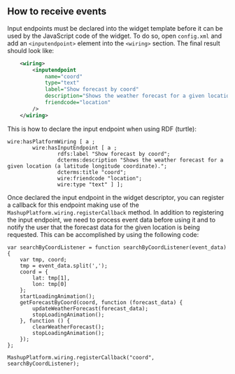 <hr class="processing" style="display:none"/>
<h2>How to receive events</h2>

Input endpoints must be declared into the widget template before it can be used
by the JavaScript code of the widget. To do so, open `config.xml` and add an
`<inputendpoint>` element into the `<wiring>` section. The final result should
look like:

```xml
    <wiring>
        <inputendpoint
            name="coord"
            type="text"
            label="Show forecast by coord"
            description="Shows the weather forecast for a given location (a latitude longitude coordinate)."
            friendcode="location"
        />
    </wiring>
```

This is how to declare the input endpoint when using RDF (turtle):

    wire:hasPlatformWiring [ a ;
            wire:hasInputEndpoint [ a ;
                    rdfs:label "Show forecast by coord";
                    dcterms:description "Shows the weather forecast for a given location (a latitude longitude coordinate).";
                    dcterms:title "coord";
                    wire:friendcode "location";
                    wire:type "text" ] ];

Once declared the input endpoint in the widget descriptor, you can register a
callback for this endpoint making use of the
`MashupPlatform.wiring.registerCallback` method. In addition to registering the
input endpoint, we need to process event data before using it and to notify the
user that the forecast data for the given location is being requested. This can
be accomplished by using the following code:

    var searchByCoordListener = function searchByCoordListener(event_data) {
        var tmp, coord;
        tmp = event_data.split(',');
        coord = {
            lat: tmp[1],
            lon: tmp[0]
        };
        startLoadingAnimation();
        getForecastByCoord(coord, function (forecast_data) {
            updateWeatherForecast(forecast_data);
            stopLoadingAnimation();
        }, function () {
            clearWeatherForecast();
            stopLoadingAnimation();
        });
    };

    MashupPlatform.wiring.registerCallback("coord", searchByCoordListener);
